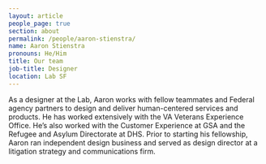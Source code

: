 ```yaml
---
layout: article
people_page: true
section: about
permalink: /people/aaron-stienstra/
name: Aaron Stienstra
pronouns: He/Him
title: Our team
job-title: Designer
location: Lab SF
---
```


As a designer at the Lab, Aaron works with fellow teammates and Federal agency partners to design and deliver human-centered services and products. He has worked extensively with the VA Veterans Experience Office. He’s also worked with the Customer Experience at GSA and the Refugee and Asylum Directorate at DHS. Prior to starting his fellowship, Aaron ran independent design business and served as design director at a litigation strategy and communications firm.
